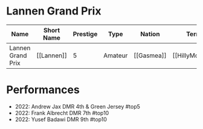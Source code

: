 # Lannen Grand Prix

| Name | Short Name | Prestige | Type | Nation | Terrain | Length |
|-----|------|------|-----|----|-----|-----|
| Lannen Grand Prix | [[Lannen]] | 5 | Amateur | [[Gasmea]] | [[HillyMountain]] | 4 Stages 

> 

# Performances

* 2022: Andrew Jax DMR 4th & Green Jersey #top5 
* 2022: Frank Albrecht DMR 7th #top10 
* 2022: Yusef Badawi DMR 9th #top10 
